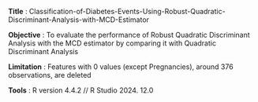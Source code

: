 **Title** : Classification-of-Diabetes-Events-Using-Robust-Quadratic-Discriminant-Analysis-with-MCD-Estimator

**Objective** : To evaluate the performance of Robust Quadratic Discriminant Analysis with the MCD estimator by comparing it with Quadratic Discriminant Analysis

**Limitation** : Features with 0 values (except Pregnancies), around 376 observations, are deleted

**Tools** : R version 4.4.2 // R Studio 2024. 12.0

